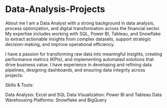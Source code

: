 # Data-Analysis-Projects
About me 
I am a Data Analyst with a strong background in data analysis, process optimization, and digital transformation across the financial sector. My expertise includes working with SQL, Power BI, Tableau, and Snowflake to extract actionable insights from complex datasets, support strategic decision-making, and improve operational efficiency.

I have a passion for transforming raw data into meaningful insights, creating performance metrics (KPIs), and implementing automated solutions that drive business value. I have experience in developing and refining data pipelines, designing dashboards, and ensuring data integrity across projects.

Skills & Tools:

Data Analysis: Excel and SQL
Data Visualization: Power BI and Tableau
Data Warehousing Platforms: Snowflake and BigQuery
